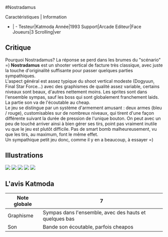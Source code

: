#Nostradamus

Caractéristiques | Information
- | -
Testeur|Katmoda
Année|1993
Support|Arcade
Editeur|Face
Joueurs|3
Scrolling|ver

## Critique
Pourquoi Nostradamus? La réponse se perd dans les brumes du "scénario" =) <b>Nostradamus</b> est un shooter vertical de facture très classique, avec juste la touche d'originalité suffisante pour passer quelques parties sympathiques.<br/>L'aspect général est assez typique du shoot vertical modeste (Dogyuun, Final Star Force...) avec des graphismes de qualité assez variable, certains niveaux sont beaux, d'autres nettement moins. Les sprites sont dans l'ensemble sympas, sauf les boss qui sont globalement franchement laids. La partie son va de l'écoutable au cheap.<br/>Le jeu se distingue par un système d'armement amusant : deux armes (bleu / rouge), customisables sur de nombreux niveaux, qui tirent d'une façon différente suivant la durée de pression de l'unique bouton. On peut avec un peu de touché arriver ainsi à bien gérer ses tirs, point pas vraiment inutile vu que le jeu est plutôt difficile. Pas de smart bomb malheureusement, vu que les tirs, au maximum, font le même effet.<br/>Un sympathique petit jeu donc, comme il y en a beaucoup, à essayer =)

## Illustrations
![](http://www.shmup.com/images/thumbs/nost.jpg)
![](http://www.shmup.com/images/thumbs/nost-2.jpg)
![](http://www.shmup.com/images/thumbs/)
![](http://www.shmup.com/images/thumbs/)
![](http://www.shmup.com/images/thumbs/)

## L'avis Katmoda
Note globale|7
-|-
Graphisme|Sympas dans l'ensemble, avec des hauts et quelques bas
Son|Bande son écoutable, parfois cheapos
